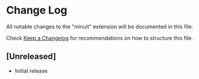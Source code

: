 # Change Log

All notable changes to the "minuit" extension will be documented in this file.

Check [Keep a Changelog](http://keepachangelog.com/) for recommendations on how to structure this file.

## [Unreleased]

-   Initial release
